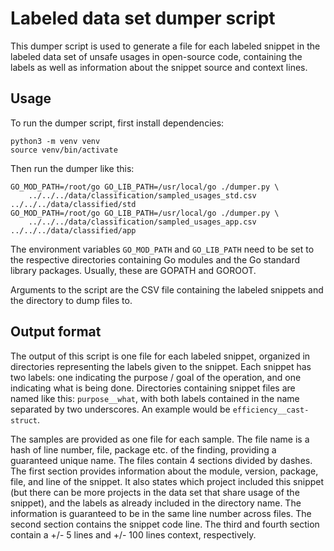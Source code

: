 # Labeled data set dumper script

This dumper script is used to generate a file for each labeled snippet in the labeled data set of unsafe usages in
open-source code, containing the labels as well as information about the snippet source and context lines.


## Usage

To run the dumper script, first install dependencies:

```shell
python3 -m venv venv
source venv/bin/activate
```

Then run the dumper like this:

```shell
GO_MOD_PATH=/root/go GO_LIB_PATH=/usr/local/go ./dumper.py \
    ../../../data/classification/sampled_usages_std.csv ../../../data/classified/std
GO_MOD_PATH=/root/go GO_LIB_PATH=/usr/local/go ./dumper.py \
    ../../../data/classification/sampled_usages_app.csv ../../../data/classified/app
```

The environment variables `GO_MOD_PATH` and `GO_LIB_PATH` need to be set to the respective directories containing
Go modules and the Go standard library packages. Usually, these are GOPATH and GOROOT.

Arguments to the script are the CSV file containing the labeled snippets and the directory to dump files to.


## Output format

The output of this script is one file for each labeled snippet, organized in directories representing the labels given
to the snippet. Each snippet has two labels: one indicating the purpose / goal of the operation, and one indicating what
is being done. Directories containing snippet files are named like this: `purpose__what`, with both labels contained in
the name separated by two underscores. An example would be `efficiency__cast-struct`.

The samples are provided as one file for each sample. The file name is a hash of line number, file, package etc. of the 
finding, providing a guaranteed unique name. The files contain 4 sections divided by dashes. The first section provides 
information about the module, version, package, file, and line of the snippet. It also states which project included
this snippet (but there can be more projects in the data set that share usage of the snippet), and the labels as 
already included in the directory name. The information is guaranteed to be in the same line number across files. 
The second section contains the snippet code line. The third and fourth section contain a +/- 5 lines and +/- 100 lines 
context, respectively.
